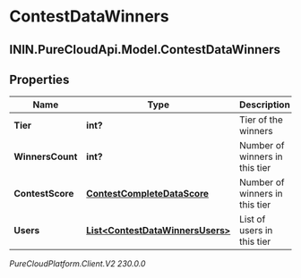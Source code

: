 # ContestDataWinners

## ININ.PureCloudApi.Model.ContestDataWinners

## Properties

|Name | Type | Description | Notes|
|------------ | ------------- | ------------- | -------------|
| **Tier** | **int?** | Tier of the winners | [optional] |
| **WinnersCount** | **int?** | Number of winners in this tier | [optional] |
| **ContestScore** | [**ContestCompleteDataScore**](ContestCompleteDataScore) | Number of winners in this tier | [optional] |
| **Users** | [**List&lt;ContestDataWinnersUsers&gt;**](ContestDataWinnersUsers) | List of users in this tier | [optional] |



_PureCloudPlatform.Client.V2 230.0.0_
